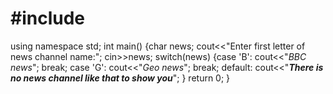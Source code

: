 # #include<iostream>
using namespace std;
int main()
{char news;
cout<<"Enter first letter of news channel name:";
cin>>news;
switch(news)
{case 'B':
	cout<<"*BBC news*";
	break;
 case 'G':
    cout<<"*Geo news*";
 	break;
 default:
 	cout<<"***There is no news channel like that to show you***";
}
return 0;
}
